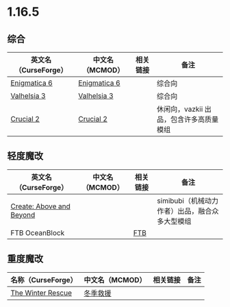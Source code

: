 # 1.16.5

## 综合

| 英文名（CurseForge）                                                      | 中文名（MCMOD）                                      | 相关链接 | 备注                                    |
| ------------------------------------------------------------------------- | ---------------------------------------------------- | -------- | --------------------------------------- |
| [Enigmatica 6](https://www.curseforge.com/minecraft/modpacks/enigmatica6) | [Enigmatica 6](https://www.mcmod.cn/modpack/27.html) |          | 综合向                                  |
| [Valhelsia 3](https://www.curseforge.com/minecraft/modpacks/valhelsia-3)  | [Valhelsia 3](https://www.mcmod.cn/modpack/152.html) |          | 综合向                                  |
| [Crucial 2](https://www.curseforge.com/minecraft/modpacks/crucial-2)      | [Crucial 2](https://www.mcmod.cn/modpack/206.html)   |          | 休闲向，vazkii 出品，包含许多高质量模组 |

## 轻度魔改

| 英文名（CurseForge）                                                                              | 中文名（MCMOD） | 相关链接                                                     | 备注                                           |
| ------------------------------------------------------------------------------------------------- | --------------- | ------------------------------------------------------------ | ---------------------------------------------- |
| [Create: Above and Beyond](https://www.curseforge.com/minecraft/modpacks/create-above-and-beyond) |                 |                                                              | simibubi（机械动力作者）出品，融合众多大型模组 |
| FTB OceanBlock                                                                                    |                 | [FTB](https://www.feed-the-beast.com/modpack/ftb_oceanblock) |                                                |

## 重度魔改

| 名称（CurseForge）                                                                   | 中文名（MCMOD）                                   | 相关链接 | 备注 |
| ------------------------------------------------------------------------------------ | ------------------------------------------------- | -------- | ---- |
| [The Winter Rescue](https://www.curseforge.com/minecraft/modpacks/the-winter-rescue) | [冬季救援](https://www.mcmod.cn/modpack/273.html) |          |      |
